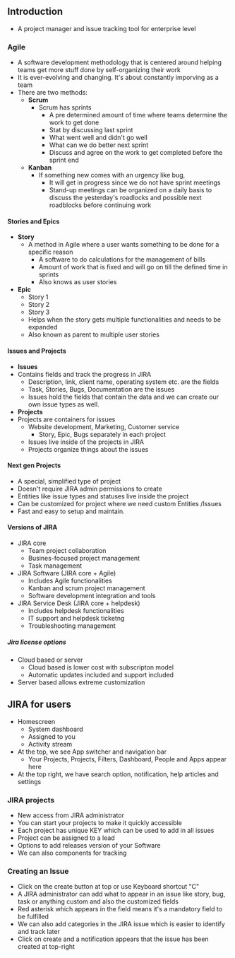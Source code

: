 ## Introduction
- A project manager and issue tracking tool for enterprise level

### Agile
- A software development methodology that is centered around helping teams get more stuff done by self-organizing their work 
- It is ever-evolving and changing. It's about constantly imporving as a team
- There are two methods:
  - **Scrum**
    - Scrum has sprints
      - A pre determined amount of time where teams determine the work to get done 
      - Stat by discussing last sprint
      - What went well and didn't go well 
      - What can we do better next sprint
      - Discuss and agree on the work to get completed before the sprint end
  - **Kanban**
    - If something new comes with an urgency like bug,
      - It will get in progress since we do not have sprint meetings
      - Stand-up meetings can be organized on a daily basis to discuss the yesterday's roadlocks and possible next roadblocks before continuing work

#### Stories and Epics
- **Story**
  - A method in Agile where a user wants something to be done for a specific reason
    - A software to do calculations for the management of bills
    - Amount of work that is fixed and will go on till the defined time in sprints
    - Also knows as user stories
- **Epic**
  - Story 1
  - Story 2
  - Story 3
  - Helps when the story gets multiple functionalities and needs to be expanded
  - Also known as parent to multiple user stories

#### Issues and Projects
- **Issues**
- Contains fields and track the progress in JIRA 
  - Description, link, client name, operating system etc. are the fields
  - Task, Stories, Bugs, Documentation are the issues
  - Issues hold the fields that contain the data and we can create our own issue types as well.
- **Projects**
- Projects are containers for issues
  - Website development, Marketing, Customer service 
    - Story, Epic, Bugs separately in each project
  - Issues live inside of the projects in JIRA
  - Projects organize things about the issues

#### Next gen Projects
- A special, simplified type of project
- Doesn't require JIRA admin permissions to create 
- Entities like issue types and statuses live inside the project
- Can be customized for project where we need custom Entities /Issues
- Fast and easy to setup and maintain.

#### Versions of JIRA
- JIRA core
  - Team project collaboration 
  - Busines-focused project management
  - Task management
- JIRA Software (JIRA core + Agile)
  - Includes Agile functionalities
  - Kanban and scrum project management
  - Software development integration and tools
- JIRA Service Desk (JIRA core + helpdesk)
  - Includes helpdesk functionalities
  - IT support and helpdesk ticketng
  - Troubleshooting management


##### Jira license options
- Cloud based or server
  - Cloud based is lower cost with subscripton model
  - Automatic updates included and support included
- Server based allows extreme customization

## JIRA for users
- Homescreen
  - System dashboard
  - Assigned to you
  - Activity stream
- At the top, we see App switcher and navigation bar
  - Your Projects, Projects, Filters, Dashboard, People and Apps appear here
- At the top right, we have search option, notification, help articles and settings

### JIRA projects
- New access from JIRA administrator
- You can start your projects to make it quickly accessible
- Each project has unique KEY which can be used to add in all issues 
- Project can be assigned to a lead 
- Options to add releases version of your Software
- We can also components for tracking 

### Creating an Issue
- Click on the create button at top or use Keyboard shortcut "C"
- A JIRA administrator can add what to appear in an issue like story, bug, task or anything custom and also the customized fields
- Red asterisk which appears in the field means it's a mandatory field to be fulfilled
- We can also add categories in the JIRA issue which is easier to identify and track later 
- Click on create and a notification appears that the issue has been created at top-right
  